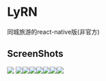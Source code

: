 # LyRN
同城旅游的react-native版(非官方)

## ScreenShots
<img src="https://raw.githubusercontent.com/zhiyingzzhou/LyRN/master/Screenshots/show.min.gif">
<img src="https://raw.githubusercontent.com/zhiyingzzhou/LyRN/master/Screenshots/home_1.png"><img src="https://raw.githubusercontent.com/zhiyingzzhou/LyRN/master/Screenshots/home_2.png"><img src="https://raw.githubusercontent.com/zhiyingzzhou/LyRN/master/Screenshots/home_3.png"><img src="https://raw.githubusercontent.com/zhiyingzzhou/LyRN/master/Screenshots/home_4.png"><img src="https://raw.githubusercontent.com/zhiyingzzhou/LyRN/master/Screenshots/date_1.png"><img src="https://raw.githubusercontent.com/zhiyingzzhou/LyRN/master/Screenshots/city_1.png"><img src="https://raw.githubusercontent.com/zhiyingzzhou/LyRN/master/Screenshots/city_2.png">